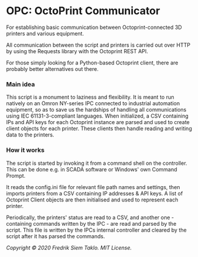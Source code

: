 # OPC: OctoPrint Communicator
For establishing basic communication between Octoprint-connected 3D printers and various equipment.

All communication between the script and printers is carried out over HTTP by using the Requests library with the Octoprint REST API.

For those simply looking for a Python-based Octoprint client, there are probably better alternatives out there.

### Main idea
This script is a monument to laziness and flexibility. 
It is meant to run natively on an Omron NY-series IPC connected to industrial automation equipment, so as to save us the hardships of handling all communications using IEC 61131-3-compliant languages.
When initialized, a CSV containing IPs and API keys for each Octoprint instance are parsed and used to create client objects for each printer.
These clients then handle reading and writing data to the printers.

### How it works
The script is started by invoking it from a command shell on the controller. This can be done e.g. in SCADA software or Windows' own Command Prompt.

It reads the config.ini file for relevant file path names and settings, then imports printers from a CSV containing IP addresses & API keys.
A list of Octoprint Client objects are then initialised and used to represent each printer. 

Periodically, the printers' status are read to a CSV, and another one - containing commands written by the IPC - are read and parsed by the script. This file is written by the IPCs internal controller and cleared by the script after it has parsed the commands.

*Copyright © 2020 Fredrik Siem Taklo. MIT License.*
